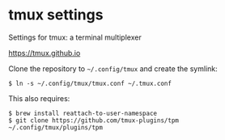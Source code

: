 tmux settings
=============

Settings for tmux: a terminal multiplexer

https://tmux.github.io

Clone the repository to `~/.config/tmux` and create the symlink:

```
$ ln -s ~/.config/tmux/tmux.conf ~/.tmux.conf
```

This also requires:

```
$ brew install reattach-to-user-namespace
$ git clone https://github.com/tmux-plugins/tpm ~/.config/tmux/plugins/tpm
```

